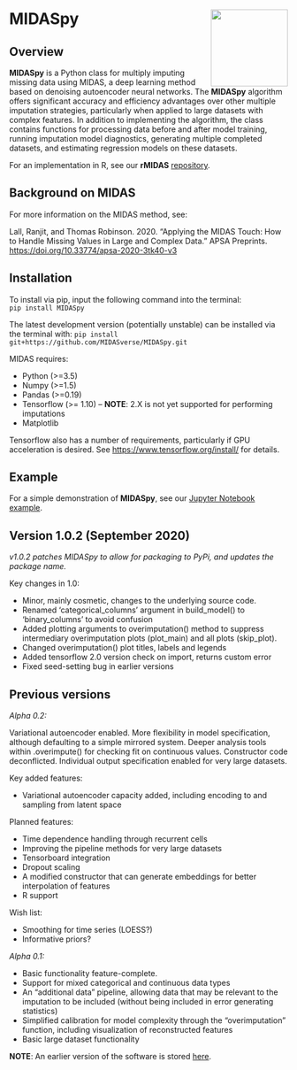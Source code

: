 
<!-- README.md is generated from README.Rmd. Please edit that file -->

# MIDASpy<img src='MIDASpy_logo.png' align="right" height="139" /></a>

<!-- badges: start -->

<!-- [![CRAN status](https://www.r-pkg.org/badges/version/dplyr)](https://cran.r-project.org/package=dplyr) -->

<!-- [![R build status](https://github.com/tidyverse/dplyr/workflows/R-CMD-check/badge.svg)](https://github.com/tidyverse/dplyr/actions?workflow=R-CMD-check) -->

<!-- [![Codecov test coverage](https://codecov.io/gh/tidyverse/dplyr/branch/master/graph/badge.svg)](https://codecov.io/gh/tidyverse/dplyr?branch=master) -->

<!-- [![R build status](https://github.com/tidyverse/dplyr/workflows/R-CMD-check/badge.svg)](https://github.com/tidyverse/dplyr/actions) -->

<!-- badges: end -->

## Overview

**MIDASpy** is a Python class for multiply imputing missing data using MIDAS, a deep learning method based on denoising autoencoder neural networks. The **MIDASpy** algorithm offers significant accuracy and efficiency advantages over other multiple imputation strategies, particularly when applied to large datasets with complex features. In addition to implementing the algorithm, the class contains functions for processing data before and after model training, running imputation model diagnostics, generating multiple completed datasets, and estimating regression models on these datasets.

For an implementation in R, see our **rMIDAS** [repository](https://github.com/MIDASverse/rMIDAS).

## Background on MIDAS

For more information on the MIDAS method, see:

Lall, Ranjit, and Thomas Robinson. 2020. “Applying the MIDAS Touch: How to Handle Missing Values in Large and Complex Data.” APSA Preprints. https://doi.org/10.33774/apsa-2020-3tk40-v3

## Installation

To install via pip, input the following command into the terminal:  
`pip install MIDASpy`

The latest development version (potentially unstable) can be installed
via the terminal with: `pip install
git+https://github.com/MIDASverse/MIDASpy.git`

MIDAS requires:

  - Python (\>=3.5)
  - Numpy (\>=1.5)
  - Pandas (\>=0.19)
  - Tensorflow (\>= 1.10) – **NOTE**: 2.X is not yet supported for
    performing imputations
  - Matplotlib

Tensorflow also has a number of requirements, particularly if GPU
acceleration is desired. See <https://www.tensorflow.org/install/> for
details.

## Example

For a simple demonstration of **MIDASpy**, see our [Jupyter Notebook example](https://github.com/MIDASverse/MIDASpy/blob/master/Examples/midas_demo.ipynb). 

## Version 1.0.2 (September 2020)

*v1.0.2 patches MIDASpy to allow for packaging to PyPi, and updates the
package name.*

Key changes in 1.0:

  - Minor, mainly cosmetic, changes to the underlying source code.
  - Renamed ‘categorical\_columns’ argument in build\_model() to
    ‘binary\_columns’ to avoid confusion
  - Added plotting arguments to overimputation() method to suppress
    intermediary overimputation plots (plot\_main) and all plots
    (skip\_plot).
  - Changed overimputation() plot titles, labels and legends
  - Added tensorflow 2.0 version check on import, returns custom error
  - Fixed seed-setting bug in earlier versions

## Previous versions

*Alpha 0.2:*

Variational autoencoder enabled. More flexibility in model
specification, although defaulting to a simple mirrored system. Deeper
analysis tools within .overimpute() for checking fit on continuous
values. Constructor code deconflicted. Individual output specification
enabled for very large datasets.

Key added features:

  - Variational autoencoder capacity added, including encoding to and
    sampling from latent space

Planned features:

  - Time dependence handling through recurrent cells
  - Improving the pipeline methods for very large datasets
  - Tensorboard integration
  - Dropout scaling
  - A modified constructor that can generate embeddings for better
    interpolation of features
  - R support

Wish list:

  - Smoothing for time series (LOESS?)
  - Informative priors?

*Alpha 0.1:*

  - Basic functionality feature-complete.
  - Support for mixed categorical and continuous data types
  - An “additional data” pipeline, allowing data that may be relevant to
    the imputation to be included (without being included in error
    generating statistics)
  - Simplified calibration for model complexity through the
    “overimputation” function, including visualization of
    reconstructed features
  - Basic large dataset functionality

**NOTE**: An earlier version of the software is stored
[here](https://github.com/Oracen/MIDAS).
